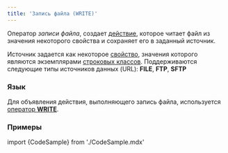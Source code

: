 ```yaml
---
title: 'Запись файла (WRITE)'
---
```


Оператор *записи файла*, создает [действие](Действия.md), которое читает файл из значения некоторого свойства и сохраняет его в заданный источник.

Источник задается как некоторое [свойство](Свойства.md), значения которого являются экземплярами [строковых классов](Встроенные_классы.md). Поддерживаются следующие типы источников данных (URL): **FILE**, **FTP**, **SFTP**

### Язык

Для объявления действия, выполняющего запись файла, используется [оператор **WRITE**](Оператор_WRITE.md).

### Примеры


import {CodeSample} from './CodeSample.mdx'

<CodeSample url="https://documentation.lsfusion.org/sample?file=ActionSample&block=write"/>
